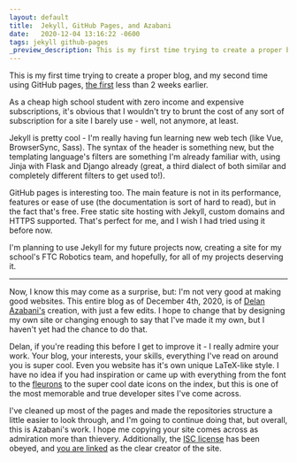 ```yaml
---
layout: default
title:  Jekyll, GitHub Pages, and Azabani
date:   2020-12-04 13:16:22 -0600
tags: jekyll github-pages
_preview_description: This is my first time trying to create a proper blog, and my second time using GitHub pages. How did it turn out?
---
```


This is my first time trying to create a proper blog, and my second time using GitHub pages, [the first][github-pages-resume] less than 2 weeks earlier.

As a cheap high school student with zero income and expensive subscriptions, it's obvious that I wouldn't try to brunt
the cost of any sort of subscription for a site I <span style="white-space: nowrap;">barely use - well</span>, not anymore, at least.

Jekyll is pretty cool - I'm really having fun learning new web tech (like Vue, BrowserSync, Sass). The syntax of the header is something new, but the templating language's filters are something I'm already familiar with,
using Jinja with Flask and Django already (great, a third dialect of both similar and completely different filters to get used to!).

GitHub pages is interesting too. The main feature is not in its performance, features or ease of use
(the documentation is sort of hard to read), but in the fact that's free. Free static site hosting with Jekyll,
custom domains and HTTPS supported. That's perfect for me, and I wish I had tried using it before now.

I'm planning to use Jekyll for my future projects now, creating a site for my school's FTC Robotics team, and hopefully, for all of my projects deserving it.

---

Now, I know this may come as a surprise, but: I'm not very good at making good websites. This entire blog as of December 4th, 2020, is of
[Delan Azabani's][delan-azabani] creation, with just a few edits. I hope to change that by designing my own site or changing
enough to say that I've made it my own, but I haven't yet had the chance to do that.

Delan, if you're reading this before I get to improve it - I really admire your work. Your blog, your interests, your skills,
everything I've read on around you is super cool. Even you website has it's own unique LaTeX-like style.
I have no idea if you had inspiration or came up with everything from the font to the [fleurons][fleurons] to the super cool date icons on the index,
but this is one of the most memorable and true developer sites I've come across.

I've cleaned up most of the pages and made the repositories structure a little easier to look through, and I'm going to continue doing that,
but overall, this is Azabani's work. I hope me copying your site comes across as admiration more than thievery.
Additionally, the [ISC license][repo-license] has been obeyed, and [you are linked][about-attribution] as the clear creator of the site.

[github-pages-resume]: https://xevion.github.io/
[delan-azabani]: https://www.azabani.com/
[fleurons]: https://en.wikipedia.org/wiki/Fleuron_(typography)
[repo-license]: https://github.com/Xevion/v2.xevion.dev/blob/fc1761725eb5d4f21bbf778ee504c1e89f9ee9dd/LICENSE#L1
[about-attribution]: https://github.com/Xevion/v2.xevion.dev/blame/fc1761725eb5d4f21bbf778ee504c1e89f9ee9dd/about.md#L13